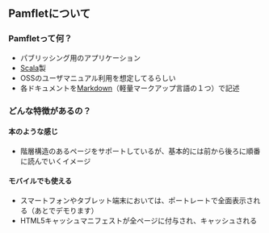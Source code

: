 Pamfletについて
---------------

### Pamfletって何？
* パブリッシング用のアプリケーション
* [Scala](http://www.scala-lang.org/)製
* OSSのユーザマニュアル利用を想定してるらしい
* 各ドキュメントを[Markdown](http://ja.wikipedia.org/wiki/Markdown)（軽量マークアップ言語の１つ）で記述

### どんな特徴があるの？

#### 本のような感じ
* 階層構造のあるページをサポートしているが、基本的には前から後ろに順番に読んでいくイメージ

#### モバイルでも使える
* スマートフォンやタブレット端末においては、ポートレートで全面表示される（あとでデモります）
* HTML5キャッシュマニフェストが全ページに付与され、キャッシュされる
